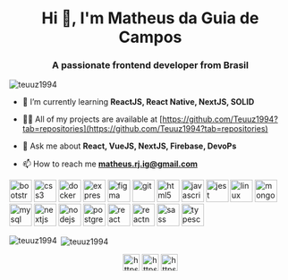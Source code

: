<h1 align="center">Hi 👋, I'm Matheus da Guia de Campos</h1>
<h3 align="center">A passionate frontend developer from Brasil</h3>

<p align="left"> <img src="https://komarev.com/ghpvc/?username=teuuz1994" alt="teuuz1994" /> </p>

- 🌱 I’m currently learning **ReactJS, React Native, NextJS, SOLID**

- 👨‍💻 All of my projects are available at [https://github.com/Teuuz1994?tab=repositories](https://github.com/Teuuz1994?tab=repositories)

- 💬 Ask me about **React, VueJS, NextJS, Firebase, DevoPs**

- 📫 How to reach me **matheus.rj.ig@gmail.com**

<p align="left"><img src="https://devicons.github.io/devicon/devicon.git/icons/bootstrap/bootstrap-plain.svg" alt="bootstrap" width="40" height="40"/> <img src="https://devicons.github.io/devicon/devicon.git/icons/css3/css3-original-wordmark.svg" alt="css3" width="40" height="40"/> <img src="https://devicons.github.io/devicon/devicon.git/icons/docker/docker-original-wordmark.svg" alt="docker" width="40" height="40"/> <img src="https://devicons.github.io/devicon/devicon.git/icons/express/express-original-wordmark.svg" alt="express" width="40" height="40"/> <img src="https://www.vectorlogo.zone/logos/figma/figma-icon.svg" alt="figma" width="40" height="40"/> <img src="https://www.vectorlogo.zone/logos/git-scm/git-scm-icon.svg" alt="git" width="40" height="40"/> <img src="https://devicons.github.io/devicon/devicon.git/icons/html5/html5-original-wordmark.svg" alt="html5" width="40" height="40"/> <img src="https://devicons.github.io/devicon/devicon.git/icons/javascript/javascript-original.svg" alt="javascript" width="40" height="40"/> <img src="https://i.ibb.co/Yj6p14L/jest.png" alt="jest" width="40" height="40"/> <img src="https://devicons.github.io/devicon/devicon.git/icons/linux/linux-original.svg" alt="linux" width="40" height="40"/> <img src="https://devicons.github.io/devicon/devicon.git/icons/mongodb/mongodb-original-wordmark.svg" alt="mongodb" width="40" height="40"/> <img src="https://devicons.github.io/devicon/devicon.git/icons/mysql/mysql-original-wordmark.svg" alt="mysql" width="40" height="40"/> <img src="https://cdn.worldvectorlogo.com/logos/nextjs-3.svg" alt="nextjs" width="40" height="40"/> <img src="https://devicons.github.io/devicon/devicon.git/icons/nodejs/nodejs-original-wordmark.svg" alt="nodejs" width="40" height="40"/> <img src="https://devicons.github.io/devicon/devicon.git/icons/postgresql/postgresql-original-wordmark.svg" alt="postgresql" width="40" height="40"/> <img src="https://devicons.github.io/devicon/devicon.git/icons/react/react-original-wordmark.svg" alt="react" width="40" height="40"/> <img src="https://reactnative.dev/img/header_logo.svg" alt="reactnative" width="40" height="40"/> <img src="https://devicons.github.io/devicon/devicon.git/icons/sass/sass-original.svg" alt="sass" width="40" height="40"/> <img src="https://devicons.github.io/devicon/devicon.git/icons/typescript/typescript-original.svg" alt="typescript" width="40" height="40"/></p>

<p><img align="left" src="https://github-readme-stats.vercel.app/api/top-langs/?username=teuuz1994&layout=compact&hide=html" alt="teuuz1994" /></p>

<p>&nbsp;<img align="center" src="https://github-readme-stats.vercel.app/api?username=teuuz1994&show_icons=true" alt="teuuz1994" /></p>

<p align="center">
<a href="https://linkedin.com/in/https://www.linkedin.com/in/matheus-da-guia-de-campos-90a958123/" target="blank"><img align="center" src="https://cdn.jsdelivr.net/npm/simple-icons@3.0.1/icons/linkedin.svg" alt="https://www.linkedin.com/in/matheus-da-guia-de-campos-90a958123/" height="30" width="30" /></a>
<a href="https://fb.com/https://www.facebook.com/matheus.rj.ig" target="blank"><img align="center" src="https://cdn.jsdelivr.net/npm/simple-icons@3.0.1/icons/facebook.svg" alt="https://www.facebook.com/matheus.rj.ig" height="30" width="30" /></a>
<a href="https://instagram.com/https://www.instagram.com/matheusrjig/?hl=pt-br" target="blank"><img align="center" src="https://cdn.jsdelivr.net/npm/simple-icons@3.0.1/icons/instagram.svg" alt="https://www.instagram.com/matheusrjig/?hl=pt-br" height="30" width="30" /></a>
</p>

